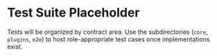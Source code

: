 # Test Suite Placeholder

Tests will be organized by contract area. Use the subdirectories (`core`,
`plugins`, `e2e`) to host role-appropriate test cases once implementations
exist.
